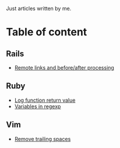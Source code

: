 Just articles written by me.

# Table of content

## Rails

* [Remote links and before/after processing](https://github.com/shir/articles/blob/master/markdown/rails/remote-before-events.md)

## Ruby

* [Log function return value](https://github.com/shir/articles/blob/master/markdown/ruby/log-return-value.md)
* [Variables in regexp](https://github.com/shir/articles/blob/master/markdown/ruby/variables-in-regexp.md)

## Vim

* [Remove trailing spaces](https://github.com/shir/articles/blob/master/markdown/vim/remove-trailling-spaces.md)
